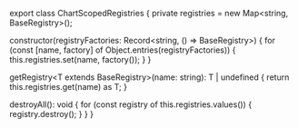 export class ChartScopedRegistries {
  private registries = new Map<string, BaseRegistry<any>>();

  constructor(registryFactories: Record<string, () => BaseRegistry<any>>) {
    for (const [name, factory] of Object.entries(registryFactories)) {
      this.registries.set(name, factory());
    }
  }

  getRegistry<T extends BaseRegistry<any>>(name: string): T | undefined {
    return this.registries.get(name) as T;
  }

  destroyAll(): void {
    for (const registry of this.registries.values()) {
      registry.destroy();
    }
  }
}
